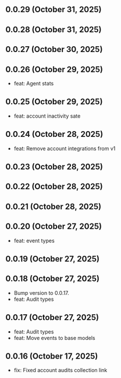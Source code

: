 ## 0.0.29 (October 31, 2025)


## 0.0.28 (October 31, 2025)


## 0.0.27 (October 30, 2025)


## 0.0.26 (October 29, 2025)
  - feat: Agent stats

## 0.0.25 (October 29, 2025)
  - feat: account inactivity sate

## 0.0.24 (October 28, 2025)
  - feat: Remove account integrations from v1

## 0.0.23 (October 28, 2025)


## 0.0.22 (October 28, 2025)


## 0.0.21 (October 28, 2025)


## 0.0.20 (October 27, 2025)
  - feat: event types

## 0.0.19 (October 27, 2025)


## 0.0.18 (October 27, 2025)
  - Bump version to 0.0.17.
  - feat: Audit types

## 0.0.17 (October 27, 2025)
  - feat: Audit types
  - feat: Move events to base models

## 0.0.16 (October 17, 2025)
  - fix: Fixed account audits collection link

